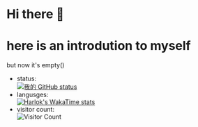 # Hi there 👋
# here is an introdution to myself   
but now it's empty()
* status:    
[![我的 GitHub status](https://github-readme-stats.vercel.app/api?username=LMXsecound&show_icons=true&theme=ambient_gradient)](https://github.com/anuraghazra/github-readme-stats)
* langusges:  
[![Harlok's WakaTime stats](https://github-readme-stats.vercel.app/api/wakatime?username=LMXsecound)](https://github.com/anuraghazra/github-readme-stats)
* visitor count:  
![Visitor Count](https://profile-counter.glitch.me/LMXsecound/count.svg)
<!--
**LMXsecound/LMXsecound** is a ✨ _special_ ✨ repository because its `README.md` (this file) appears on your GitHub profile.

Here are some ideas to get you started:

- 🔭 I’m currently working on ...
- 🌱 I’m currently learning ...
- 👯 I’m looking to collaborate on ...
- 🤔 I’m looking for help with ...
- 💬 Ask me about ...
- 📫 How to reach me: ...
- 😄 Pronouns: ...
- ⚡ Fun fact: ...
-->
